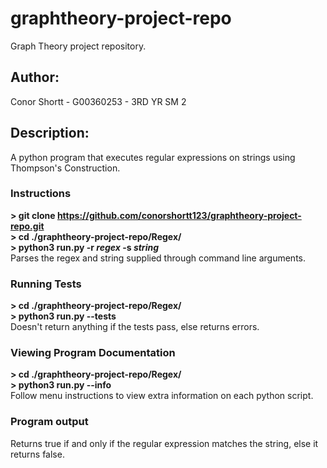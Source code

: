 # graphtheory-project-repo
Graph Theory project repository.</br>
## Author:
Conor Shortt - G00360253 - 3RD YR SM 2
## Description:
A python program that executes regular expressions on strings using Thompson's Construction.<br/>
### Instructions</br>
<b>> git clone https://github.com/conorshortt123/graphtheory-project-repo.git</b></br>
<b>> cd ./graphtheory-project-repo/Regex/</b></br>
<b>> python3 run.py -r *regex* -s *string*</b></br>
Parses the regex and string supplied through command line arguments.
### Running Tests</br>
<b>> cd ./graphtheory-project-repo/Regex/</b></br>
<b>> python3 run.py --tests</b></br>
Doesn't return anything if the tests pass, else returns errors.
### Viewing Program Documentation</br>
<b>> cd ./graphtheory-project-repo/Regex/</b></br>
<b>> python3 run.py --info</b></br>
Follow menu instructions to view extra information on each python script.
### Program output</br>
Returns true if and only if the regular expression matches the string, else it returns false.
